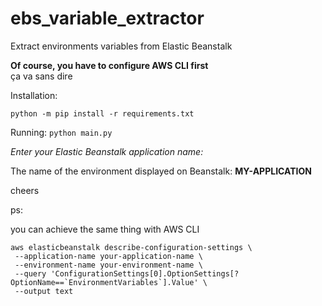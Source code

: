 # ebs_variable_extractor
Extract environments variables from Elastic Beanstalk

**Of course, you have to configure AWS CLI first**  
ça va sans dire

Installation:

`python -m pip install -r requirements.txt`

Running:
`python main.py`

_Enter your Elastic Beanstalk application name:_

The name of the environment displayed on Beanstalk: **MY-APPLICATION**

cheers


ps:

you can achieve the same thing with AWS CLI

```
aws elasticbeanstalk describe-configuration-settings \
 --application-name your-application-name \
 --environment-name your-environment-name \
 --query 'ConfigurationSettings[0].OptionSettings[?OptionName==`EnvironmentVariables`].Value' \
 --output text
```
